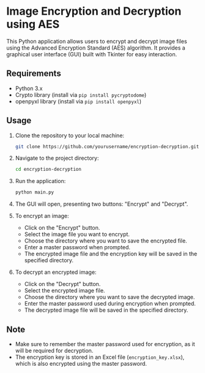 # Image Encryption and Decryption using AES

This Python application allows users to encrypt and decrypt image files using the Advanced Encryption Standard (AES) algorithm. It provides a graphical user interface (GUI) built with Tkinter for easy interaction.

## Requirements

- Python 3.x
- Crypto library (install via `pip install pycryptodome`)
- openpyxl library (install via `pip install openpyxl`)

## Usage

1. Clone the repository to your local machine:

    ```bash
    git clone https://github.com/yourusername/encryption-decryption.git
    ```

2. Navigate to the project directory:

    ```bash
    cd encryption-decryption
    ```

3. Run the application:

    ```bash
    python main.py
    ```

4. The GUI will open, presenting two buttons: "Encrypt" and "Decrypt".
   
5. To encrypt an image:
    - Click on the "Encrypt" button.
    - Select the image file you want to encrypt.
    - Choose the directory where you want to save the encrypted file.
    - Enter a master password when prompted.
    - The encrypted image file and the encryption key will be saved in the specified directory.

6. To decrypt an encrypted image:
    - Click on the "Decrypt" button.
    - Select the encrypted image file.
    - Choose the directory where you want to save the decrypted image.
    - Enter the master password used during encryption when prompted.
    - The decrypted image file will be saved in the specified directory.

## Note

- Make sure to remember the master password used for encryption, as it will be required for decryption.
- The encryption key is stored in an Excel file (`encryption_key.xlsx`), which is also encrypted using the master password.
